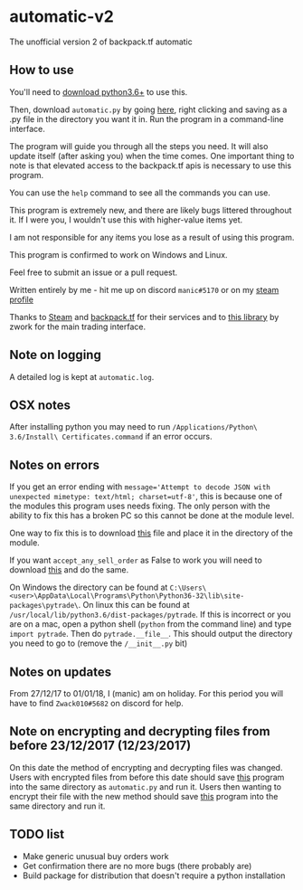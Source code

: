 # automatic-v2
The unofficial version 2 of backpack.tf automatic

## How to use

You'll need to [download python3.6+](https://www.python.org/downloads/) to use this.

Then, download `automatic.py` by going [here](https://raw.githubusercontent.com/mninc/automatic-v2/master/automatic.py), right clicking and saving as a .py file in the directory you want it in.
Run the program in a command-line interface.

The program will guide you through all the steps you need. It will also update itself (after asking you) when the time comes.
One important thing to note is that elevated access to the backpack.tf apis is necessary to use this program.

You can use the `help` command to see all the commands you can use.

This program is extremely new, and there are likely bugs littered throughout it. If I were you, I wouldn't use this with higher-value items yet.

I am not responsible for any items you lose as a result of using this program.

This program is confirmed to work on Windows and Linux.

Feel free to submit an issue or a pull request.

Written entirely by me - hit me up on discord `manic#5170` or on my [steam profile](http://steamcommunity.com/id/manic_/)

Thanks to [Steam](http://store.steampowered.com) and [backpack.tf](http://www.backpack.tf) for their services and to [this library](https://github.com/Zwork101/steam-trade) by zwork for the main trading interface. 

## Note on logging
A detailed log is kept at `automatic.log`.

## OSX notes
After installing python you may need to run `/Applications/Python\ 3.6/Install\ Certificates.command` if an error occurs.

## Notes on errors
If you get an error ending with `message='Attempt to decode JSON with unexpected mimetype: text/html; charset=utf-8'`, 
this is because one of the modules this program uses needs fixing. The only person with the ability to fix this has a broken PC so this cannot be done at the module level. 

One way to fix this is to download [this](http://manicbot.me/client.py) file and place it in the directory of the module. 

If you want `accept_any_sell_order` as False to work you will need to download [this](http://manicbot.me/EconItem.py) and do the same.

On Windows the directory can be found at `C:\Users\<user>\AppData\Local\Programs\Python\Python36-32\lib\site-packages\pytrade\`.
On linux this can be found at `/usr/local/lib/python3.6/dist-packages/pytrade`.
If this is incorrect or you are on a mac, open a python shell (`python` from the command line) and type `import pytrade`. 
Then do `pytrade.__file__`. This should output the directory you need to go to (remove the `/__init__.py` bit)

## Notes on updates
From 27/12/17 to 01/01/18, I (manic) am on holiday. For this period you will have to find `Zwack010#5682` on discord for help.

## Note on encrypting and decrypting files from before 23/12/2017 (12/23/2017)
On this date the method of encrypting and decrypting files was changed. Users with encrypted files from before this date should save [this](https://raw.githubusercontent.com/mninc/automatic-v2/master/decrypt.py) program into the same directory as `automatic.py` and run it.
Users then wanting to encrypt their file with the new method should save [this](https://raw.githubusercontent.com/mninc/automatic-v2/master/encrypt.py) program into the same directory and run it.

## TODO list
* Make generic unusual buy orders work 
* Get confirmation there are no more bugs (there probably are)
* Build package for distribution that doesn't require a python installation
